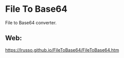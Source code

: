 # File To Base64

File to Base64 converter.

## Web:

https://lrusso.github.io/FileToBase64/FileToBase64.htm
